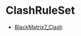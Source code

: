# ClashRuleSet

- [BlackMatrix7_Clash](https://github.com/blackmatrix7/ios_rule_script/tree/master/rule/Clash)
